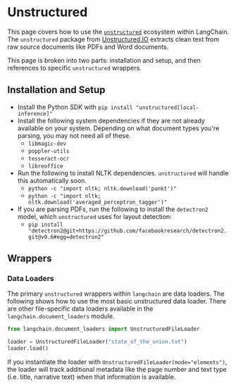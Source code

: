 # Unstructured

This page covers how to use the [`unstructured`](https://github.com/Unstructured-IO/unstructured)
ecosystem within LangChain. The `unstructured` package from
[Unstructured.IO](https://www.unstructured.io/) extracts clean text from raw source documents like
PDFs and Word documents.


This page is broken into two parts: installation and setup, and then references to specific
`unstructured` wrappers.

## Installation and Setup
- Install the Python SDK with `pip install "unstructured[local-inference]"`
- Install the following system dependencies if they are not already available on your system.
  Depending on what document types you're parsing, you may not need all of these.
    - `libmagic-dev`
    - `poppler-utils`
    - `tesseract-ocr`
    - `libreoffice`
- Run the following to install NLTK dependencies. `unstructured` will handle this automatically
  soon.
  - `python -c "import nltk; nltk.download('punkt')"`
  - `python -c "import nltk; nltk.download('averaged_perceptron_tagger')"`
- If you are parsing PDFs, run the following to install the `detectron2` model, which
  `unstructured` uses for layout detection:
    - `pip install "detectron2@git+https://github.com/facebookresearch/detectron2.git@v0.6#egg=detectron2"`

## Wrappers

### Data Loaders

The primary `unstructured` wrappers within `langchain` are data loaders. The following
shows how to use the most basic unstructured data loader. There are other file-specific
data loaders available in the `langchain.document_loaders` module.

```python
from langchain.document_loaders import UnstructuredFileLoader

loader = UnstructuredFileLoader("state_of_the_union.txt")
loader.load()
```

If you instantiate the loader with `UnstructuredFileLoader(mode="elements")`, the loader
will track additional metadata like the page number and text type (i.e. title, narrative text)
when that information is available.
